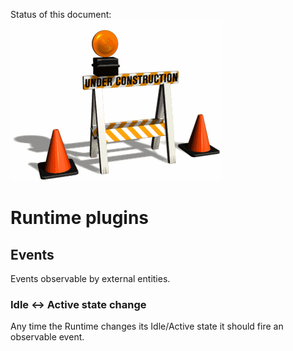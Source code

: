 Status of this document:
![](../_assets/under-construction-flashing-barracade-animation.gif)

# Runtime plugins

## Events

Events observable by external entities.

### Idle ↔ Active state change

Any time the Runtime changes its Idle/Active state it should fire an observable event.
